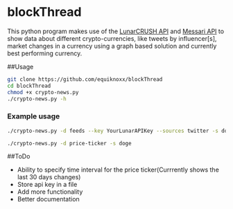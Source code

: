 # blockThread

This python program makes use of the [LunarCRUSH API](https://lunarcrush.com/developers/docs) and [Messari API](https://messari.io/api) to show data about different crypto-currencies, like tweets by influencer\[s\], market changes in a currency using a graph based solution and currently best performing currency. 

##Usage

```bash
git clone https://github.com/equiknoxx/blockThread
cd blockThread
chmod +x crypto-news.py
./crypto-news.py -h
```

### Example usage
```bash
./crypto-news.py -d feeds --key YourLunarAPIKey --sources twitter -s doge
```
```bash
./crypto-news.py -d price-ticker -s doge
```

##ToDo
+ Ability to specify time interval for the price ticker(Currrently shows the last 30 days changes)
+ Store api key in a file
+ Add more functionality
+ Better documentation
